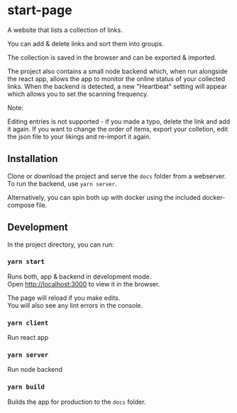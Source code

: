 # start-page

A website that lists a collection of links.

You can add & delete links and sort them into groups.

The collection is saved in the browser and can be exported & imported.

The project also contains a small node backend which, when run alongside the react app, allows the app to monitor the online status of your collected links. When the backend is detected, a new "Heartbeat" setting will appear which allows you to set the scanning frequency.

Note:

Editing entries is not supported - if you made a typo, delete the link and add it again. If you want to change the order of items, export your colletion, edit the json file to your likings and re-import it again.

## Installation

Clone or download the project and serve the `docs` folder from a webserver.
To run the backend, use `yarn server`.

Alternatively, you can spin both up with docker using the included docker-compose file.

## Development

In the project directory, you can run:

### `yarn start`

Runs both, app & backend in development mode.\
Open [http://localhost:3000](http://localhost:3000) to view it in the browser.

The page will reload if you make edits.\
You will also see any lint errors in the console.

### `yarn client`

Run react app

### `yarn server`

Run node backend

### `yarn build`

Builds the app for production to the `docs` folder.
